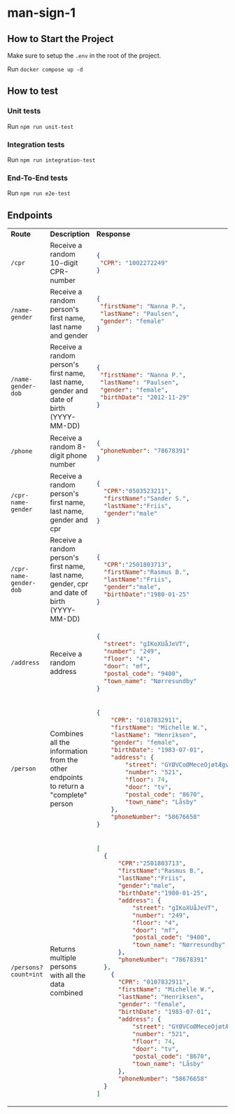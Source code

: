 # man-sign-1

## How to Start the Project

Make sure to setup the `.env` in the root of the project.

Run `docker compose up -d`

## How to test

### Unit tests

Run `npm run unit-test`

### Integration tests

Run `npm run integration-test`

### End-To-End tests

Run `npm run e2e-test`

## Endpoints

<table>
<tr>
<td> <strong>Route</strong> </td> <td> <strong>Description</strong> </td> <td> <strong>Response</strong> </td>
</tr>
<tr>
<td> <code>/cpr</code> </td>
<td> Receive a random 10-digit CPR-number </td>
<td>

```json
{
 "CPR": "1002272249"
}
```

</td>
</tr>
<tr>
<td> <code>/name-gender</code> </td>
<td> Receive a random person's first name, last name and gender </td>
<td>

```json
{
 "firstName": "Nanna P.",
 "lastName": "Paulsen",
 "gender": "female"
}
```

</td>
</tr>
<tr>
<td> <code>/name-gender-dob</code> </td>
<td> Receive a random person's first name, last name, gender and date of birth (YYYY-MM-DD) </td>
<td>

```json
{
 "firstName": "Nanna P.",
 "lastName": "Paulsen",
 "gender": "female",
 "birthDate": "2012-11-29"
}
```

</td>
</tr>
<tr>
<td> <code>/phone</code> </td>
<td> Receive a random 8-digit phone number </td>
<td>

```json
{
 "phoneNumber": "78678391"
}
```

</td>
</tr>
<tr>
<td> <code>/cpr-name-gender</code> </td>
<td> Receive a random person's first name, last name, gender and cpr </td>
<td>

```json
{
  "CPR":"0503523211",
  "firstName":"Sander S.",
  "lastName":"Friis",
  "gender":"male"
}
```

</td>
</tr>
<tr>
<td> <code>/cpr-name-gender-dob</code> </td>
<td> Receive a random person's first name, last name, gender, cpr and date of birth (YYYY-MM-DD) </td>
<td>

```json
{
  "CPR":"2501803713",
  "firstName":"Rasmus B.",
  "lastName":"Friis",
  "gender":"male",
  "birthDate":"1980-01-25"
}
```

<tr>
<td><code>/address</code></td>
<td>Receive a random address</td>
<td>

```json
{
  "street": "gIKoXUåJeVT",
  "number": "249",
  "floor": "4",
  "door": "mf",
  "postal_code": "9400",
  "town_name": "Nørresundby"
}
```

</td>
</tr>

</td>
</tr>
</td>
</tr>

<tr>
<td> <code>/person</code> </td>
<td> Combines all the information from the other endpoints to return a "complete" person </td>
<td>

```json
{
    "CPR": "0107832911",
    "firstName": "Michelle W.",
    "lastName": "Henriksen",
    "gender": "female",
    "birthDate": "1983-07-01",
    "address": {
        "street": "GYØVCoØMeceOjøtÆgvYrøQQDascNFCHArnSNrxub",
        "number": "521",
        "floor": 74,
        "door": "tv",
        "postal_code": "8670",
        "town_name": "Låsby"
    },
    "phoneNumber": "58676658"
}
```

</td>
</tr>

<tr>
<td> <code>/persons?count=int</code> </td>
<td> Returns multiple persons with all the data combined </td>
<td>

```json
[
  {
      "CPR":"2501803713",
      "firstName":"Rasmus B.",
      "lastName":"Friis",
      "gender":"male",
      "birthDate":"1980-01-25",
      "address": {
          "street": "gIKoXUåJeVT",
          "number": "249",
          "floor": "4",
          "door": "mf",
          "postal_code": "9400",
          "town_name": "Nørresundby"
      },
      "phoneNumber": "78678391"
  },
    {
      "CPR": "0107832911",
      "firstName": "Michelle W.",
      "lastName": "Henriksen",
      "gender": "female",
      "birthDate": "1983-07-01",
      "address": {
          "street": "GYØVCoØMeceOjøtÆgvYrøQQDascNFCHArnSNrxub",
          "number": "521",
          "floor": 74,
          "door": "tv",
          "postal_code": "8670",
          "town_name": "Låsby"
      },
      "phoneNumber": "58676658"
  }
]
```

</td>
</tr>

</table>

